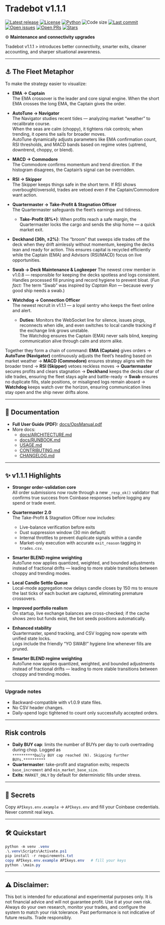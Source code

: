 # Tradebot v1.1.1

[![Latest release](https://img.shields.io/github/v/release/Madmartigan1/tradebot?sort=semver)](https://github.com/Madmartigan1/tradebot/releases)
[![License](https://img.shields.io/github/license/Madmartigan1/tradebot)](LICENSE)
[![Python](https://img.shields.io/badge/python-3.13%2B-blue)](requirements.txt)
![Code size](https://img.shields.io/github/languages/code-size/Madmartigan1/tradebot)
[![Last commit](https://img.shields.io/github/last-commit/Madmartigan1/tradebot)](https://github.com/Madmartigan1/tradebot/commits/main)
[![Open issues](https://img.shields.io/github/issues/Madmartigan1/tradebot)](https://github.com/Madmartigan1/tradebot/issues)
[![Open PRs](https://img.shields.io/github/issues-pr/Madmartigan1/tradebot)](https://github.com/Madmartigan1/tradebot/pulls)
[![Stars](https://img.shields.io/github/stars/Madmartigan1/tradebot?style=social)](https://github.com/Madmartigan1/tradebot/stargazers)

⚙️ **Maintenance and connectivity upgrades**

Tradebot v1.1.1 > introduces better connectivity, smarter exits, cleaner accounting, and sharper situational awareness.

---

## ⚓ The Fleet Metaphor
To make the strategy easier to visualize:

- **EMA → Captain**  
  The EMA crossover is the leader and core signal engine. When the short EMA crosses the long EMA, the Captain gives the order.

- **AutoTune → Navigator**  
  The Navigator studies recent tides — analyzing market “weather” to recalibrate course.  
  When the seas are calm (choppy), it tightens risk controls; when trending, it opens the sails for broader moves.  
  AutoTune dynamically adjusts parameters like EMA confirmation count, RSI thresholds, and MACD bands based on regime votes (uptrend, downtrend, choppy, or blend).

- **MACD → Commodore**  
  The Commodore confirms momentum and trend direction. If the histogram disagrees, the Captain’s signal can be overridden.

- **RSI → Skipper**  
  The Skipper keeps things safe in the short term. If RSI shows overbought/oversold, trades are vetoed even if the Captain/Commodore want action.
  
- **Quartermaster → Take-Profit & Stagnation Officer**  
  The Quartermaster safeguards the fleet’s earnings and tidiness.  
  - **Take-Profit (8%+)**: When profits reach a safe margin, the Quartermaster locks the cargo and sends the ship home — a quick market exit.  

- **Deckhand (36h, ±2%)**: The “broom” that sweeps idle trades off the deck when they drift aimlessly without momentum, keeping the decks lean and ready for action.
  This ensures capital is recycled efficiently while the Captain (EMA) and Advisors (RSI/MACD) focus on live opportunities.

- **Swab → Deck Maintenance & Logkeeper** The newest crew member in v1.0.8 — responsible for keeping the decks spotless and logs consistent. Handles processed fill pruning and record hygiene to prevent bloat.
(*Fun fact:* The term “Swab” was inspired by *Captain Ron* — because every good ship needs a swab.)

- **Watchdog → Connection Officer**  
  The newest recruit in v1.1.1 — a loyal sentry who keeps the fleet online and alert.  
  - **Duties:** Monitors the WebSocket line for silence, issues pings, reconnects when idle, and even switches to local candle tracking if the exchange link grows unstable.    
  The Watchdog ensures the Captain (EMA) never sails blind, keeping communication alive through calm and storm alike.


Together they form a chain of command:
**EMA (Captain)** gives orders -> **AutoTune (Navigator)** continuously adjusts the fleet’s heading based on market weather -> **MACD (Commodore)** ensures strategy aligns with the broader trend -> **RSI (Skipper)** vetoes reckless moves -> **Quartermaster** secures profits and clears stagnation -> **Deckhand** keeps the decks clear of idle trades, ensuring the fleet stays agile and battle-ready -> **Swab** ensures no duplicate fills, stale positions, or misaligned logs remain aboard -> **Watchdog** keeps watch over the horizon, ensuring communication lines stay open and the ship never drifts alone. 

---

## 📖 Documentation
- **Full User Guide (PDF):** [docs/OpsManual.pdf](docs/OpsManual.pdf)
- More docs:
  - [docs/ARCHITECTURE.md](docs/ARCHITECTURE.md)
  - [docs/RUNBOOK.md](docs/RUNBOOK.md)
  - [USAGE.md](USAGE.md)
  - [CONTRIBUTING.md](CONTRIBUTING.md)
  - [CHANGELOG.md](CHANGELOG.md)

---

## ✨ v1.1.1 Highlights

- **Stronger order-validation core**  
  All order submissions now route through a new `_resp_ok()` validator that confirms true success from Coinbase responses before logging any spend or trade event.

- **Quartermaster 2.0**  
  The Take-Profit & Stagnation Officer now includes:
  - Live-balance verification before exits  
  - Dust suppression window (30 min default)  
  - Internal throttles to prevent duplicate signals within a candle  
  - Market-only execution with accurate `exit_reason` tagging in `trades.csv`.
  
- **Smarter BLEND regime weighting**  
  AutoTune now applies quantized, weighted, and bounded adjustments instead of fractional drifts — leading to more stable transitions between choppy and trending modes.

- **Local Candle Settle Queue**  
  Local-mode aggregation now delays candle closes by 150 ms to ensure the last ticks of each bucket are captured, eliminating premature crossovers.

- **Improved portfolio realism**  
  On startup, live exchange balances are cross-checked; if the cache shows zero but funds exist, the bot seeds positions automatically.

- **Enhanced stability**  
  Quartermaster, spend tracking, and CSV logging now operate with unified state locks.  
  Logs include the friendly “YO SWAB!” hygiene line whenever fills are pruned.
  
- **Smarter BLEND regime weighting**  
  AutoTune now applies quantized, weighted, and bounded adjustments instead of fractional drifts — leading to more stable transitions between choppy and trending modes.

---

### Upgrade notes
- Backward-compatible with v1.0.9 state files.  
- No CSV header changes.  
- Daily-spend logic tightened to count only successfully accepted orders.

---

## Risk controls

- **Daily BUY cap**: limits the number of BUYs per day to curb overtrading during chop. Logged as  
  `**********Daily BUY cap reached (N). Skipping further BUYs.**********`
- **Quartermaster**: take-profit and stagnation exits; respects `base_increment` and `min_market_base_size`.
- **Exits**: `MARKET_ONLY` by default for deterministic fills under stress.

---

## 🔐 Secrets
Copy `APIkeys.env.example` -> `APIkeys.env` and fill your Coinbase credentials.  
Never commit real keys.

---

## 🛠️ Quickstart
```powershell
python -m venv .venv
.\.venv\Scripts\Activate.ps1
pip install -r requirements.txt
copy APIkeys.env.example APIkeys.env   # fill your keys
python .\main.py
```

---

## ⚠️ Disclaimer:
This bot is intended for educational and experimental purposes only. It is not financial advice and will not guarantee profit. Use it at your own risk.
Always do your own research, monitor your trades, and configure the system to match your risk tolerance.
Past performance is not indicative of future results. Trade responsibly.
